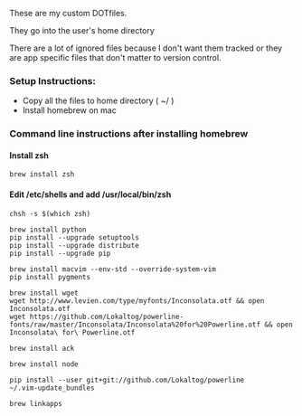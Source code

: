 These are my custom DOTfiles. 

They go into the user's home directory

There are a lot of ignored files because I don't want them tracked or they are
app specific files that don't matter to version control.


### Setup Instructions:

* Copy all the files to home directory ( ~/ )
* Install homebrew on mac

### Command line instructions after installing homebrew

#### Install zsh
    brew install zsh

#### Edit /etc/shells and add /usr/local/bin/zsh
    chsh -s $(which zsh)

    brew install python
    pip install --upgrade setuptools
    pip install --upgrade distribute
    pip install --upgrade pip

    brew install macvim --env-std --override-system-vim
    pip install pygments

    brew install wget
    wget http://www.levien.com/type/myfonts/Inconsolata.otf && open Inconsolata.otf
    wget https://github.com/Lokaltog/powerline-fonts/raw/master/Inconsolata/Inconsolata%20for%20Powerline.otf && open Inconsolata\ for\ Powerline.otf

    brew install ack

    brew install node

    pip install --user git+git://github.com/Lokaltog/powerline
    ~/.vim-update_bundles
    
    brew linkapps
